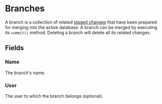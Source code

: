 # Branches

A branch is a collection of related [staged changes](./stagedchange.md) that have been prepared for merging into the active database. A branch can be merged by executing its `commit()` method. Deleting a branch will delete all its related changes.

## Fields

### Name

The branch's name.

### User

The user to which the branch belongs (optional).
